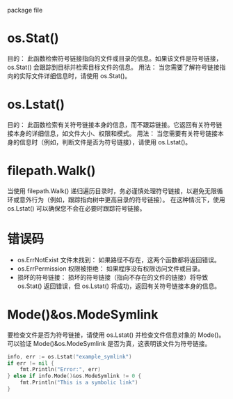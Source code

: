 package file


# os.Stat()
目的： 此函数检索符号链接指向的文件或目录的信息。如果该文件是符号链接，os.Stat() 会跟踪到目标并检索目标文件的信息。
用法： 当您需要了解符号链接指向的实际文件详细信息时，请使用 os.Stat()。

# os.Lstat()
目的： 此函数检索有关符号链接本身的信息，而不跟踪链接。它返回有关符号链接本身的详细信息，如文件大小、权限和模式。
用法： 当您需要有关符号链接本身的信息时（例如，判断文件是否为符号链接），请使用 os.Lstat()。

# filepath.Walk()
当使用 filepath.Walk() 递归遍历目录时，务必谨慎处理符号链接，以避免无限循环或意外行为（例如，跟踪指向树中更高目录的符号链接）。
在这种情况下，使用 os.Lstat() 可以确保您不会在必要时跟踪符号链接。

# 错误码

* os.ErrNotExist 文件未找到： 如果路径不存在，这两个函数都将返回错误。
* os.ErrPermission 权限被拒绝： 如果程序没有权限访问文件或目录。
* 损坏的符号链接： 损坏的符号链接（指向不存在的文件的链接）将导致 os.Stat() 返回错误，但 os.Lstat() 将成功，返回有关符号链接本身的信息。

# Mode()&os.ModeSymlink
要检查文件是否为符号链接，请使用 os.Lstat() 并检查文件信息对象的 Mode()。可以验证 Mode()&os.ModeSymlink 是否为真，这表明该文件为符号链接。

```go
info, err := os.Lstat("example_symlink")
if err != nil {
    fmt.Println("Error:", err)
} else if info.Mode()&os.ModeSymlink != 0 {
    fmt.Println("This is a symbolic link")
}
```
